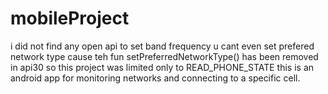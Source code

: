 # mobileProject
i did not find any open api to set band frequency u cant even set prefered network type cause teh fun setPreferredNetworkType() has been removed in api30 so this project was limited only to READ_PHONE_STATE 
this is an android app for monitoring networks and connecting to a specific cell.
